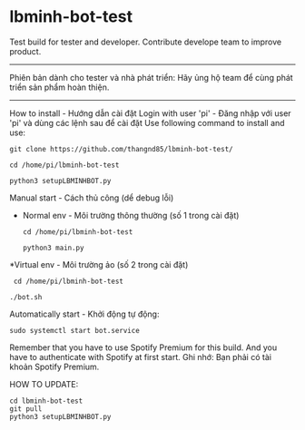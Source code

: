 # lbminh-bot-test
Test build for tester and developer.
Contribute develope team to improve product.

----------------------------------------
Phiên bản dành cho tester và nhà phát triển:
Hãy ủng hộ team để cùng phát triển sản phẩm hoàn thiện. 

-----------------------------------------
How to install - Hướng dẫn cài đặt
Login with user 'pi' - Đăng nhập với user 'pi' và dùng các lệnh sau để cài đặt
Use following command to install and use:
    
    git clone https://github.com/thangnd85/lbminh-bot-test/

    cd /home/pi/lbminh-bot-test
    
    python3 setupLBMINHBOT.py

Manual start - Cách thủ công (dể debug lỗi)
* Normal env - Môi trường thông thường (số 1 trong cài đặt)
  
      cd /home/pi/lbminh-bot-test
  
      python3 main.py

*Virtual env - Môi trường ảo (số 2 trong cài đặt)
  
     cd /home/pi/lbminh-bot-test
  
    ./bot.sh

Automatically start - Khởi động tự động:
  
    sudo systemctl start bot.service

Remember that you have to use Spotify Premium for this build. And you have to authenticate with Spotify at first start.
Ghi nhớ: Bạn phải có tài khoản Spotify Premium. 


HOW TO UPDATE:

    cd lbminh-bot-test
    git pull
    python3 setupLBMINHBOT.py 
